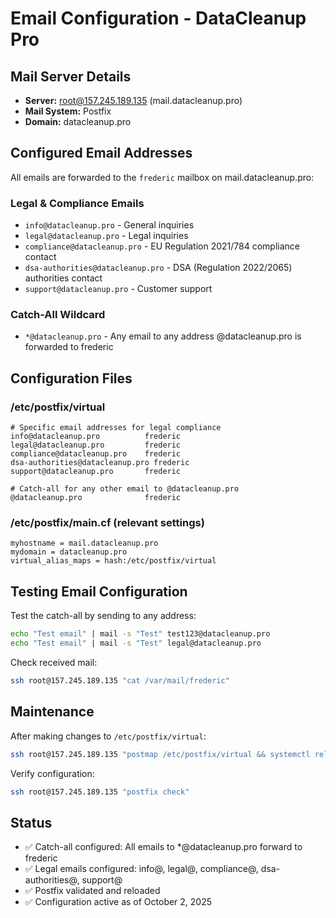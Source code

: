 # Email Configuration - DataCleanup Pro

## Mail Server Details
- **Server:** root@157.245.189.135 (mail.datacleanup.pro)
- **Mail System:** Postfix
- **Domain:** datacleanup.pro

## Configured Email Addresses

All emails are forwarded to the `frederic` mailbox on mail.datacleanup.pro:

### Legal & Compliance Emails
- `info@datacleanup.pro` - General inquiries
- `legal@datacleanup.pro` - Legal inquiries
- `compliance@datacleanup.pro` - EU Regulation 2021/784 compliance contact
- `dsa-authorities@datacleanup.pro` - DSA (Regulation 2022/2065) authorities contact
- `support@datacleanup.pro` - Customer support

### Catch-All Wildcard
- `*@datacleanup.pro` - Any email to any address @datacleanup.pro is forwarded to frederic

## Configuration Files

### /etc/postfix/virtual
```
# Specific email addresses for legal compliance
info@datacleanup.pro          frederic
legal@datacleanup.pro         frederic
compliance@datacleanup.pro    frederic
dsa-authorities@datacleanup.pro frederic
support@datacleanup.pro       frederic

# Catch-all for any other email to @datacleanup.pro
@datacleanup.pro              frederic
```

### /etc/postfix/main.cf (relevant settings)
```
myhostname = mail.datacleanup.pro
mydomain = datacleanup.pro
virtual_alias_maps = hash:/etc/postfix/virtual
```

## Testing Email Configuration

Test the catch-all by sending to any address:
```bash
echo "Test email" | mail -s "Test" test123@datacleanup.pro
echo "Test email" | mail -s "Test" legal@datacleanup.pro
```

Check received mail:
```bash
ssh root@157.245.189.135 "cat /var/mail/frederic"
```

## Maintenance

After making changes to `/etc/postfix/virtual`:
```bash
ssh root@157.245.189.135 "postmap /etc/postfix/virtual && systemctl reload postfix"
```

Verify configuration:
```bash
ssh root@157.245.189.135 "postfix check"
```

## Status
- ✅ Catch-all configured: All emails to *@datacleanup.pro forward to frederic
- ✅ Legal emails configured: info@, legal@, compliance@, dsa-authorities@, support@
- ✅ Postfix validated and reloaded
- ✅ Configuration active as of October 2, 2025
